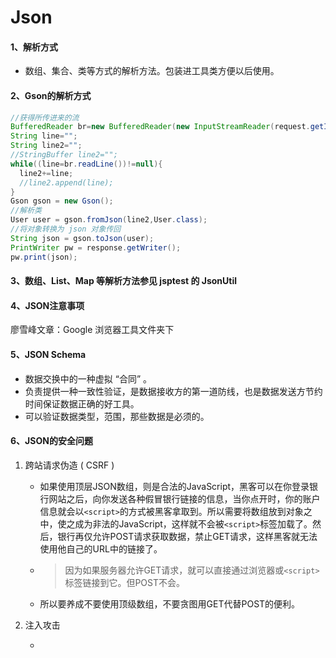 # Json

#### 1、解析方式

- 数组、集合、类等方式的解析方法。包装进工具类方便以后使用。

#### 2、Gson的解析方式

```java
//获得所传进来的流
BufferedReader br=new BufferedReader(new InputStreamReader(request.getInputStream()));
String line="";
String line2="";
//StringBuffer line2="";
while((line=br.readLine())!=null){
  line2+=line;
  //line2.append(line);
}
Gson gson = new Gson();
//解析类
User user = gson.fromJson(line2,User.class);
//将对象转换为 json 对象传回
String json = gson.toJson(user);
PrintWriter pw = response.getWriter();
pw.print(json);
```

#### 3、数组、List、Map 等解析方法参见 jsptest 的 JsonUtil

#### 4、JSON注意事项

廖雪峰文章：Google 浏览器工具文件夹下

#### 5、JSON Schema

- 数据交换中的一种虚拟 “合同” 。
- 负责提供一种一致性验证，是数据接收方的第一道防线，也是数据发送方节约时间保证数据正确的好工具。
- 可以验证数据类型，范围，那些数据是必须的。

#### 6、JSON的安全问题

1. 跨站请求伪造 ( CSRF )

   - 如果使用顶层JSON数组，则是合法的JavaScript，黑客可以在你登录银行网站之后，向你发送各种假冒银行链接的信息，当你点开时，你的账户信息就会以`<script>`的方式被黑客拿取到。所以需要将数组放到对象之中，使之成为非法的JavaScript，这样就不会被`<script>`标签加载了。然后，银行再仅允许POST请求获取数据，禁止GET请求，这样黑客就无法使用他自己的URL中的链接了。

   - >因为如果服务器允许GET请求，就可以直接通过浏览器或`<script>`标签链接到它。但POST不会。

   - 所以要养成不要使用顶级数组，不要贪图用GET代替POST的便利。

2. 注入攻击

   - ​





